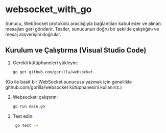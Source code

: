 # websocket_with_go

 Sunucu, WebSocket protokolü aracılığıyla bağlantıları kabul eder ve alınan mesajları geri gönderir. Testler, sunucunun doğru bir şekilde çalıştığını ve mesaj alışverişini doğrular.

## Kurulum ve Çalıştırma (Visual Studio Code)

1. Gerekli kütüphaneleri yükleyin:
 
    ```bash
    go get github.com/gorilla/websocket
    ```
(Go ile basit bir WebSocket sunucusu yazmak için genellikle github.com/gorilla/websocket kütüphanesini kullanırız.)

2. Websocketi çalıştırın:

    ```bash
    go run main.go
    ```
    
3. Test edin:

   ```bash
    go test -v
    ```

